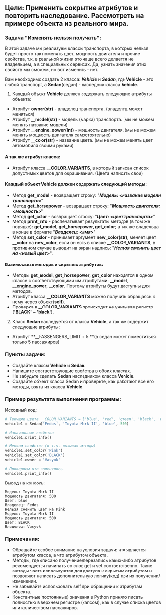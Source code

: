 ## Цели: Применить сокрытие атрибутов и повторить наследование. Рассмотреть на примере объекта из реального мира.

### Задача "Изменять нельзя получать":

В этой задаче мы реализуем классы транспорта, в которых нельзя будет просто так поменять цвет, мощность двигателя и прочие свойства, т.к. в реальной жизни это чаще всего делается не владельцем, а в специальных сервисах. Да, узнать значения этих свойств мы сможем, но вот изменить - нет.

Вам необходимо создать 2 класса: **_Vehicle_** и **_Sedan_**, где **Vehicle** - это любой транспорт, а **Sedan**(седан) - наследник класса **Vehicle**.

1. Каждый объект **Vehicle** должен содержать следующие атрибуты объекта:

- Атрибут **owner(str)** - владелец транспорта. (владелец может меняться)
- Атрибут **\_\_model(str)** - модель (марка) транспорта. (мы не можем менять название модели)
- Атрибут **\_\_engine_power(int)** - мощность двигателя. (мы не можем менять мощность двигателя самостоятельно)
- Атрибут **\_\_color(str)** - название цвета. (мы не можем менять цвет автомобиля своими руками)

#### А так же атрибут класса:

- Атрибут класса **\_\_COLOR_VARIANTS**, в который записан список допустимых цветов для окрашивания. (Цвета написать свои)

#### Каждый объект Vehicle должен содержать следующий методы:

- Метод **get_model** - возвращает строку: "**_Модель: <название модели транспорта>_**"
- Метод **get_horsepower** - возвращает строку: "**_Мощность двигателя: <мощность>_**"
- Метод **get_color** - возвращает строку: "**_Цвет: <цвет транспорта>_**"
- Метод **print_info** - распечатывает результаты методов (в том же порядке): **get_model, get_horsepower, get_color**; а так же владельца в конце в формате "**_Владелец: <имя>_**"
- Метод **set_color** - принимает аргумент **new_color(str)**, меняет цвет **\_\_color** на **new_color**, если он есть в списке **\_\_COLOR_VARIANTS**, в противном случае выводит на экран надпись: "**_Нельзя сменить цвет на <новый цвет>_**".

#### Взаимосвязь методов и скрытых атрибутов:

- Методы **get_model**, **get_horsepower**, **get_color** находятся в одном классе с соответствующими им атрибутами: **\_\_model**, **\_\_engine_power**, **\_\_color**. Поэтому атрибуты будут доступны для методов.
- Атрибут класса **\_\_COLOR_VARIANTS** можно получить обращаясь к нему через объект(**self**).
- Проверка в **\_\_COLOR_VARIANTS** происходит не учитывая регистр (**'BLACK' ~ 'black'**).

2. Класс **Sedan** наследуется от класса **Vehicle**, а так же содержит следующие атрибуты:

- Атрибут **\_\_PASSENGERS_LIMIT = 5 **(в седан может поместиться только 5 пассажиров)

### Пункты задачи:

- Создайте классы **Vehicle** и **Sedan**.
- Напишите соответствующие свойства в обоих классах.
- Не забудьте сделать **Sedan** наследником класса **Vehicle**.
- Создайте объект класса Sedan и проверьте, как работают все его методы, взяты из класса **Vehicle**.

### Пример результата выполнения программы:

Исходный код:

```python
# Текущие цвета __COLOR_VARIANTS = ['blue', 'red', 'green', 'black', 'white']
vehicle1 = Sedan('Fedos', 'Toyota Mark II', 'blue', 500)

# Изначальные свойства
vehicle1.print_info()

# Меняем свойства (в т.ч. вызывая методы)
vehicle1.set_color('Pink')
vehicle1.set_color('BLACK')
vehicle1.owner = 'Vasyok'

# Проверяем что поменялось
vehicle1.print_info()
```

Вывод на консоль:

```
Модель: Toyota Mark II
Мощность двигателя: 500
Цвет: blue
Владелец: Fedos
Нельзя сменить цвет на Pink
Модель: Toyota Mark II
Мощность двигателя: 500
Цвет: BLACK
Владелец: Vasyok
```

### Примечания:

- Обращайте особое внимание на условия задачи: что является атрибутом класса, а что атрибутом объекта.
- Методы, где описано получение/перезапись каких-либо атрибутов рекомендуется начинать со слов get и set соответственно. Такие методы часто используются для доступа к скрытым атрибутам и позволяют написать дополнительную логику(код) при их получении/изменении.
- Не забывайте использовать self при обращении к атрибутам объекта.
- Константные(постоянные) значения в Python принято писать полностью в верхнем регистре (капсом), как в случае списка цветов или количеством пассажиров.

